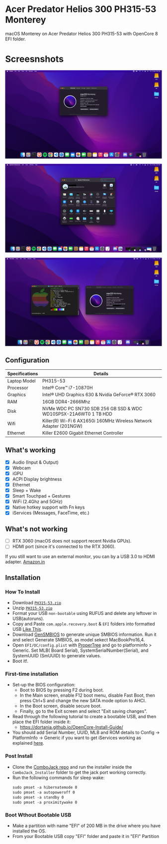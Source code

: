# Acer Predator Helios 300 PH315-53 Monterey

 macOS Monterey on Acer Predator Helios 300 PH315-53 with OpenCore 8 EFI folder.

 # Screesnshots

 <a href="https://raw.githubusercontent.com/Devshimitsu/Acer-Predator-Helios-300-PH315-53-Monterey/main/Screenshots/1.png"> <img src="Screenshots/1.png" alt="dark mode"></a>

 <a href="https://raw.githubusercontent.com/Devshimitsu/Acer-Predator-Helios-300-PH315-53-Monterey/main/Screenshots/2.png"> <img src="Screenshots/2.png" alt="dark mode"></a>
 
 <a href="https://raw.githubusercontent.com/Devshimitsu/Acer-Predator-Helios-300-PH315-53-Monterey/main/Screenshots/4.png"> <img src="Screenshots/4.png" alt="dark mode"></a>

## Configuration

| Specifications      | Details                                            |
| ------------------- | -------------------------------------------------- |
| Laptop Model        | PH315-53                                     |
| Processor           | Intel® Core™ i7-10870H                              |
| Graphics            | Intel® UHD Graphics 630 & Nvidia GeForce® RTX 3060 |
| RAM                 | 16GB DDR4-2666Mhz                                  |
| Disk                | NVMe WDC PC SN730 SDB 256 GB SSD & WDC WD10SPSX-21A6WT0 1 TB HDD      |
| Wifi                | Killer(R) Wi-Fi 6 AX1650i 160MHz Wireless Network Adapter (201NGW)                   |
| Ethernet            | Killer E2600 Gigabit Ethernet Controller        |

## What's working

- [x] Audio (Input & Output)
- [x] Webcam
- [x] iGPU
- [x] ACPI Display brightness
- [x] Ethernet
- [x] Sleep + Wake
- [x] Smart Touchpad + Gestures
- [x] WiFi (2.4Ghz and 5GHz)
- [x] Native hotkey support with Fn keys
- [x] iServices (Messages, FaceTime, etc.)

## What's not working

- [ ] RTX 3060 (macOS does not support recent Nvidia GPUs).
- [ ] HDMI port (since it's connected to the RTX 3060).

If you still want to use an external monitor, you can by a USB 3.0 to HDMI adapter.
<a href="https://www.amazon.in/dp/B013G4CJM8/?coliid=I21IXZ0W5ZAFHX&colid=IWBALZYIADBW&psc=0&ref_=lv_ov_lig_dp_it">Amazon.in</a>

## Installation

### How To Install

- Download <a href="https://mega.nz/file/bmZyRK6C#zHq_ecCIqMBF39ALZ2TgmYNoA-JHOBriIvDc-B0Hh8I">`PH315-53.zip`</a>
- Unzip <a href="https://mega.nz/file/bmZyRK6C#zHq_ecCIqMBF39ALZ2TgmYNoA-JHOBriIvDc-B0Hh8I">`PH315-53.zip`</a>
- Format your USB `non-bootable` using RUFUS and delete any leftover in USB(autoruns).
- Copy and Paste `com.apple.recovery.boot` & `EFI` folders into formatted USB <a href="https://raw.githubusercontent.com/Devshimitsu/Acer-Predator-Helios-300-PH315-53-Monterey/main/Screenshots/3.png">Like This</a>.
- Download [GenSMBIOS](https://github.com/corpnewt/GenSMBIOS) to generate unique SMBIOS information. Run it and select Generate SMBIOS, as model sekect MacBookPro16,4.
- Open `EFI/OC/config.plist` with [ProperTree](https://github.com/corpnewt/ProperTree) and go to platforminfo > Generic. Set MLB( Board Serial), SystemSerialNumber(Serial), and SystemUUID (SmUUID) to generate values.
- Boot it!.

### First-time installation

- Set-up the BIOS configuration:
  - Boot to BIOS by pressing F2 during boot.
  - In the Main screen, enable F12 boot menu, disable Fast Boot, then press Ctrl+S and change the new SATA mode option to AHCI.
  - In the Boot screen, disable secure boot.
  - Finally, go to the Exit screen and select "Exit saving changes".
- Read through the following tutorial to create a bootable USB, and then place the EFI folder inside it:
   - https://dortania.github.io/OpenCore-Install-Guide/
- You should add Serial Number, UUID, MLB and ROM details to Config -> PlatformInfo -> Generic if you want to get iServices working as explained [here](https://dortania.github.io/OpenCore-Post-Install/universal/iservices.html).

### Post Install
- Clone the [ComboJack repo](https://github.com/hackintosh-stuff/ComboJack) and run the installer inside the `ComboJack_Installer` folder to get the jack port working correctly.
- Run the following commands for sleep wake:
  ```
  sudo pmset -a hibernatemode 0
  sudo pmset -a autopoweroff 0
  sudo pmset -a standby 0
  sudo pmset -a proximitywake 0
  ```
### Boot Wthout Bootable USB

- Make a partition with name "EFI" of 200 MB in the drive where you have installed the OS.
- From your Bootable USB copy "EFI" folder and paste it in "EFI" Partition 
